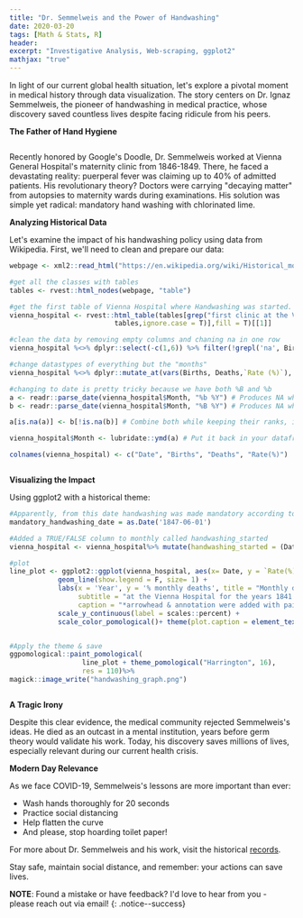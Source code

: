 ```yaml
---
title: "Dr. Semmelweis and the Power of Handwashing"
date: 2020-03-20
tags: [Math & Stats, R]
header:
excerpt: "Investigative Analysis, Web-scraping, ggplot2"
mathjax: "true"
---
```

In light of our current global health situation, let's explore a pivotal moment in medical history through data visualization. The story centers on Dr. Ignaz Semmelweis, the pioneer of handwashing in medical practice, whose discovery saved countless lives despite facing ridicule from his peers.
  
**The Father of Hand Hygiene**

<p align="center"> 
   <img src="{{ site.url }}{{ site.baseurl }}/images/handwashing/doodle.png" alt="">
</p>
Recently honored by Google's Doodle, Dr. Semmelweis worked at Vienna General Hospital's maternity clinic from 1846-1849. There, he faced a devastating reality: puerperal fever was claiming up to 40% of admitted patients. His revolutionary theory? Doctors were carrying "decaying matter" from autopsies to maternity wards during examinations. His solution was simple yet radical: mandatory hand washing with chlorinated lime.

**Analyzing Historical Data**

Let's examine the impact of his handwashing policy using data from Wikipedia. First, we'll need to clean and prepare our data:

````r
webpage <- xml2::read_html("https://en.wikipedia.org/wiki/Historical_mortality_rates_of_puerperal_fever#Monthly_mortality_rates_for_birthgiving_women_1841%E2%80%931849")

#get all the classes with tables
tables <- rvest::html_nodes(webpage, "table")

#get the first table of Vienna Hospital where Handwashing was started. This  table is from the Dr. Semmelweis's primary clinic
vienna_hospital <- rvest::html_table(tables[grep("first clinic at the Vienna General Hospital 1841–1849",
                          tables,ignore.case = T)],fill = T)[[1]]

#clean the data by removing empty columns and chaning na in one row
vienna_hospital %<>% dplyr::select(-c(1,6)) %>% filter(!grepl('na', Births))

#change datastypes of everything but the "months"
vienna_hospital %<>% dplyr::mutate_at(vars(Births, Deaths,`Rate (%)`), dplyr::funs(as.numeric))

#changing to date is pretty tricky because we have both %B and %b
a <- readr::parse_date(vienna_hospital$Month, "%b %Y") # Produces NA when format is not "%B %Y"
b <- readr::parse_date(vienna_hospital$Month, "%B %Y") # Produces NA when format is not "%d.%m.%Y"

a[is.na(a)] <- b[!is.na(b)] # Combine both while keeping their ranks, ignore the warning

vienna_hospital$Month <- lubridate::ymd(a) # Put it back in your dataframe

colnames(vienna_hospital) <- c("Date", "Births", "Deaths", "Rate(%)")
`````

<p align="center"> 
   <img src="{{ site.url }}{{ site.baseurl }}/images/handwashing/dataset_snippet.png" alt="">
</p>

**Visualizing the Impact**

Using ggplot2 with a historical theme:
````r
#Apparently, from this date handwashing was made mandatory according to the Wikipedia Page
mandatory_handwashing_date = as.Date('1847-06-01')

#Added a TRUE/FALSE column to monthly called handwashing_started
vienna_hospital <- vienna_hospital%>% mutate(handwashing_started = (Date >= mandatory_handwashing_date))

#plot
line_plot <- ggplot2::ggplot(vienna_hospital, aes(x= Date, y = `Rate(%)`/100, color = handwashing_started))+
            geom_line(show.legend = F, size= 1) +
            labs(x = 'Year', y = '% monthly deaths', title = "Monthly deaths following the mandatory handwashing",
                 subtitle = "at the Vienna Hospital for the years 1841 to 1849",
                 caption = "*arrowhead & annotation were added with paint") +
            scale_y_continuous(label = scales::percent) +
            scale_color_pomological()+ theme(plot.caption = element_text(size=8, face="italic", color="lightpink2"))


#Apply the theme & save
ggpomological::paint_pomological(
                  line_plot + theme_pomological("Harrington", 16),
                  res = 110)%>% 
magick::image_write("handwashing_graph.png")

`````
 
 <p align="center"> 
   <img src="{{ site.url }}{{ site.baseurl }}/images/handwashing/handwashing_graph.png" alt="">
</p>


**A Tragic Irony**

Despite this clear evidence, the medical community rejected Semmelweis's ideas. He died as an outcast in a mental institution, years before germ theory would validate his work. Today, his discovery saves millions of lives, especially relevant during our current health crisis.


**Modern Day Relevance**

As we face COVID-19, Semmelweis's lessons are more important than ever:
- Wash hands thoroughly for 20 seconds
- Practice social distancing
- Help flatten the curve
- And please, stop hoarding toilet paper!

For more about Dr. Semmelweis and his work, visit the historical [records](https://en.wikipedia.org/wiki/Historical_mortality_rates_of_puerperal_fever#Monthly_mortality_rates_for_birthgiving_women_1841%E2%80%931849).

Stay safe, maintain social distance, and remember: your actions can save lives.

**NOTE**: Found a mistake or have feedback? I'd love to hear from you - please reach out via email!
{: .notice--success}
